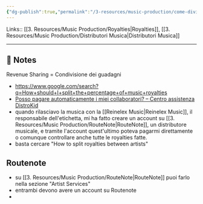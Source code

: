 ```yaml
---
{"dg-publish":true,"permalink":"/3-resources/music-production/come-dividere-la-percentuale-delle-royalty/","tags":["type/note"]}
---
```


Links:: [[3. Resources/Music Production/Royalties\|Royalties]], [[3. Resources/Music Production/Distributori Musica\|Distributori Musica]]

---

## 📝 Notes

Revenue Sharing = Condivisione dei guadagni


- https://www.google.com/search?q=How+should+I+split+the+percentage+of+music+royalties
- [Posso pagare automaticamente i miei collaboratori? – Centro assistenza DistroKid](https://support.distrokid.com/hc/en-us/articles/360013534394-Can-I-Pay-My-Collaborators-Automatically-#:~:text=DistroKid%20can%20split%20earnings%20from,have%20to%20think%20about%20it.)
- quando rilasciavo la musica con la [[Reinelex Music\|Reinelex Music]], il responsabile dell'etichetta, mi ha fatto creare un account su [[3. Resources/Music Production/RouteNote\|RouteNote]], un distributore musicale, e tramite l'account quest'ultimo poteva pagarmi direttamente o comunque controllare anche tutte le royalties fatte.
- basta cercare "How to split royalties between artists"

## Routenote

- su [[3. Resources/Music Production/RouteNote\|RouteNote]] puoi farlo nella sezione "Artist Services"
- entrambi devono avere un account su Routenote
- 


